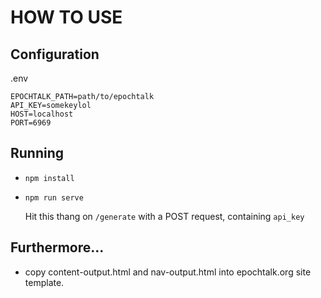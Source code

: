 # HOW TO USE

## Configuration

.env

```
EPOCHTALK_PATH=path/to/epochtalk
API_KEY=somekeylol
HOST=localhost
PORT=6969
```

## Running

* `npm install`

* `npm run serve`

  Hit this thang on `/generate` with a POST request, containing `api_key`

## Furthermore...

* copy content-output.html and nav-output.html into epochtalk.org site template.
